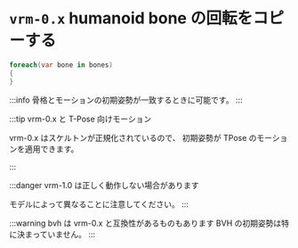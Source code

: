 # `vrm-0.x` humanoid bone の回転をコピーする

```cs
foreach(var bone in bones)
{
}
```

:::info
骨格とモーションの初期姿勢が一致するときに可能です。
:::

:::tip vrm-0.x と T-Pose 向けモーション

vrm-0.x はスケルトンが正規化されているので、
初期姿勢が TPose のモーションを適用できます。

:::

:::danger vrm-1.0 は正しく動作しない場合があります

モデルによって異なることに注意してください。
:::

:::warning bvh は vrm-0.x と互換性があるものもあります
BVH の初期姿勢は特に決まっていません。
:::

